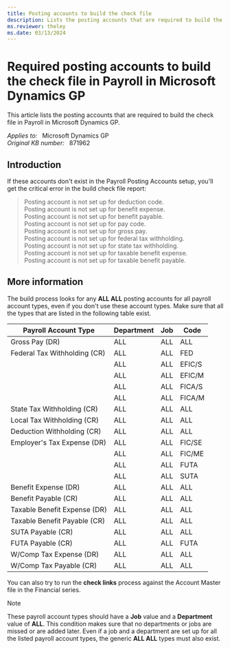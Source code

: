 ```yaml
---
title: Posting accounts to build the check file
description: Lists the posting accounts that are required to build the check file in Payroll in Microsoft Dynamics GP.
ms.reviewer: theley
ms.date: 03/13/2024
---
```

# Required posting accounts to build the check file in Payroll in Microsoft Dynamics GP

This article lists the posting accounts that are required to build the check file in Payroll in Microsoft Dynamics GP.

_Applies to:_ &nbsp; Microsoft Dynamics GP  
_Original KB number:_ &nbsp; 871962

## Introduction

If these accounts don't exist in the Payroll Posting Accounts setup, you'll get the critical error in the build check file report:

> Posting account is not set up for deduction code.  
Posting account is not set up for benefit expense.  
Posting account is not set up for benefit payable.  
Posting account is not set up for pay code.  
Posting account is not set up for gross pay.  
Posting account is not set up for federal tax withholding.  
Posting account is not set up for state tax withholding.  
Posting account is not set up for taxable benefit expense.  
Posting account is not set up for taxable benefit payable.

## More information

The build process looks for any **ALL ALL** posting accounts for all payroll account types, even if you don't use these account types. Make sure that all the types that are listed in the following table exist.

|Payroll Account Type|Department|Job|Code|
|---|---|---|---|
|Gross Pay (DR)|ALL|ALL|ALL|
|Federal Tax Withholding (CR)|ALL|ALL|FED|
||ALL|ALL|EFIC/S|
||ALL|ALL|EFIC/M|
||ALL|ALL|FICA/S|
||ALL|ALL|FICA/M|
|State Tax Withholding (CR)|ALL|ALL|ALL|
|Local Tax Withholding (CR)|ALL|ALL|ALL|
|Deduction Withholding (CR)|ALL|ALL|ALL|
|Employer's Tax Expense (DR)|ALL|ALL|FIC/SE|
||ALL|ALL|FIC/ME|
||ALL|ALL|FUTA|
||ALL|ALL|SUTA|
|Benefit Expense (DR)|ALL|ALL|ALL|
|Benefit Payable (CR)|ALL|ALL|ALL|
|Taxable Benefit Expense (DR)|ALL|ALL|ALL|
|Taxable Benefit Payable (CR)|ALL|ALL|ALL|
|SUTA Payable (CR)|ALL|ALL|ALL|
|FUTA Payable (CR)|ALL|ALL|FUTA|
|W/Comp Tax Expense (DR)|ALL|ALL|ALL|
|W/Comp Tax Payable (CR)|ALL|ALL|ALL|
  
  You can also try to run the **check links** process against the Account Master file in the Financial series.

> [!NOTE]
> These payroll account types should have a **Job** value and a **Department** value of **ALL**. This condition makes sure that no departments or jobs are missed or are added later. Even if a job and a department are set up for all the listed payroll account types, the generic **ALL ALL** types must also exist.
